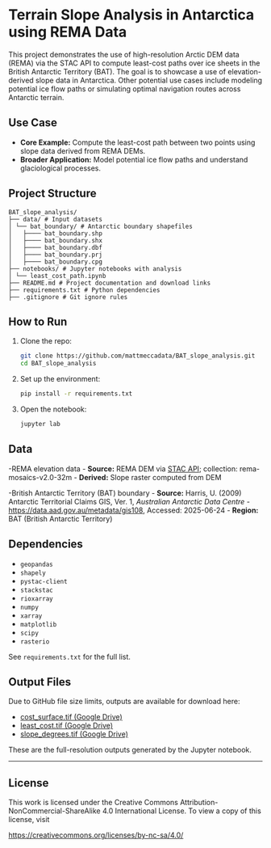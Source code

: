 # Terrain Slope Analysis in Antarctica using REMA Data

This project demonstrates the use of high-resolution Arctic DEM data (REMA) via the STAC API to compute least-cost paths over ice sheets in the British Antarctic Territory (BAT). The goal is to showcase a use of elevation-derived slope data in Antarctica. Other potential use cases include modeling potential ice flow paths or simulating optimal navigation routes across Antarctic terrain.

## Use Case

- **Core Example:** Compute the least-cost path between two points using slope data derived from REMA DEMs.
- **Broader Application:** Model potential ice flow paths and understand glaciological processes.

## Project Structure

```
BAT_slope_analysis/
├── data/ # Input datasets
│ └── bat_boundary/ # Antarctic boundary shapefiles
│   ├──── bat_boundary.shp
│   ├──── bat_boundary.shx
│   ├──── bat_boundary.dbf
│   ├──── bat_boundary.prj
│   ├──── bat_boundary.cpg
├── notebooks/ # Jupyter notebooks with analysis
│ └── least_cost_path.ipynb
├── README.md # Project documentation and download links
├── requirements.txt # Python dependencies
├── .gitignore # Git ignore rules
```


## How to Run

1. Clone the repo:
    ```bash
    git clone https://github.com/mattmeccadata/BAT_slope_analysis.git
    cd BAT_slope_analysis
    ```

2. Set up the environment:
    ```bash
    pip install -r requirements.txt
    ```

3. Open the notebook:
    ```bash
    jupyter lab
    ```

## Data

-REMA elevation data
    - **Source:** REMA DEM via [STAC API](https://stac.pgc.umn.edu/api/v1/); collection: rema-mosaics-v2.0-32m
    - **Derived:** Slope raster computed from DEM

-British Antarctic Territory (BAT) boundary
    - **Source:** Harris, U. (2009) Antarctic Territorial Claims GIS, Ver. 1,  <em>Australian Antarctic Data Centre</em> - <a href="https://data.aad.gov.au/metadata/gis108">https://data.aad.gov.au/metadata/gis108</a>, Accessed: 2025-06-24
    - **Region:** BAT (British Antarctic Territory)

## Dependencies

- `geopandas`
- `shapely`
- `pystac-client`
- `stackstac`
- `rioxarray`
- `numpy`
- `xarray`
- `matplotlib`
- `scipy`
- `rasterio`

See `requirements.txt` for the full list.


## Output Files

Due to GitHub file size limits, outputs are available for download here:

- [cost_surface.tif (Google Drive)](https://drive.google.com/file/d/1V6v0fwEf2Apf0pF5v7IjHKYJpjelhGXc/view?usp=sharing)
- [least_cost.tif (Google Drive)](https://drive.google.com/file/d/1slBZBhN0WjFCdfw55QMXIksgAN2uKFbZ/view?usp=sharing)
- [slope_degrees.tif (Google Drive)](https://drive.google.com/file/d/12iEkjBygWQ9b_pLJ-L6mzW4gi7HMLty3/view?usp=sharing)

These are the full-resolution outputs generated by the Jupyter notebook.

---

## License

This work is licensed under the Creative Commons Attribution-NonCommercial-ShareAlike 4.0 International License. To view a copy of this license, visit

https://creativecommons.org/licenses/by-nc-sa/4.0/
